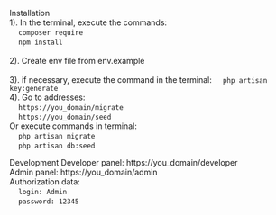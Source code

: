 Installation
<br>
1). In the terminal, execute the commands:
<br>
    &nbsp;&nbsp;&nbsp;&nbsp;`composer require`
<br>
    &nbsp;&nbsp;&nbsp;&nbsp;`npm install`
<br>     
2). Create env file from env.example
<br>  
3). if necessary, execute the command in the terminal: 
    &nbsp;&nbsp;&nbsp;&nbsp;`php artisan key:generate`
<br>
4). Go to addresses:
<br>
    &nbsp;&nbsp;&nbsp;&nbsp;`https://you_domain/migrate`
    <br>
    &nbsp;&nbsp;&nbsp;&nbsp;`https://you_domain/seed`  
Or execute commands in terminal:  
    &nbsp;&nbsp;&nbsp;&nbsp;`php artisan migrate`  
    &nbsp;&nbsp;&nbsp;&nbsp;`php artisan db:seed`  
  
Development 
Developer panel: https://you_domain/developer   
Admin panel: https://you_domain/admin  
Authorization data:  
    &nbsp;&nbsp;&nbsp;&nbsp;`login: Admin`  
    &nbsp;&nbsp;&nbsp;&nbsp;`password: 12345`
